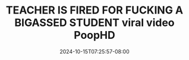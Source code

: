 --- 
title: "TEACHER IS FIRED FOR FUCKING A BIGASSED STUDENT  viral video  PoopHD"
description: "download bokep TEACHER IS FIRED FOR FUCKING A BIGASSED STUDENT  viral video  PoopHD tiktok full new"
date: 2024-10-15T07:25:57-08:00
file_code: "sktz41ragy2v"
draft: false
cover: "fuvw9msvhspompd7.jpg"
tags: ["TEACHER", "FIRED", "FOR", "FUCKING", "BIGASSED", "STUDENT", "viral", "video", "PoopHD", "bokep-indo", "bokep-viral", "bokep-ig"]
length: 470
fld_id: "1392262"
foldername: "adikfitri"
categories: ["adikfitri"]
views: 58
---
